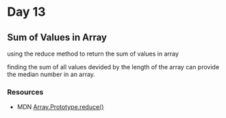# Day 13

## Sum of Values in Array

using the reduce method to return the sum of values in array

finding the sum of all values devided by the length of the array can provide the median number in an array.

### Resources

- MDN [Array.Prototype.reduce()](https://developer.mozilla.org/en-US/docs/Web/JavaScript/Reference/Global_Objects/Array/reduce)


